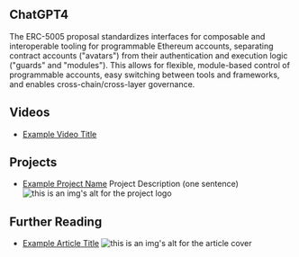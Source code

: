 ## ChatGPT4

The ERC-5005 proposal standardizes interfaces for composable and interoperable tooling for programmable Ethereum accounts, separating contract accounts ("avatars") from their authentication and execution logic ("guards" and "modules"). This allows for flexible, module-based control of programmable accounts, easy switching between tools and frameworks, and enables cross-chain/cross-layer governance.

## Videos

- [Example Video Title](https://www.youtube.com/watch?v=TDGq4aeevgY)

## Projects

- [Example Project Name](https://xxxx.xxx/xxxxx) Project Description (one sentence) ![this is an img's alt for the project logo](https://xxxx.xxx/project-logo.xxx)

## Further Reading

- [Example Article Title](https://xxxx.xxx/xxxxx) ![this is an img's alt for the article cover](https://xxxx.xxx/article-cover.xxx)
